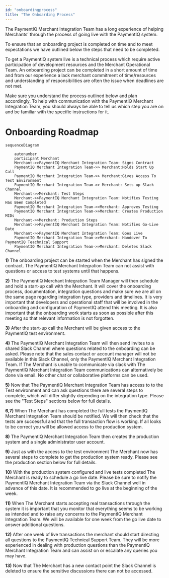 ```yaml
---
id: "onboardingprocess"
title: "The Onboarding Process"
---
```


The PaymentIQ Merchant Integration Team has a long experience of helping Merchants’ through the process of going live with the PaymentIQ system.

To ensure that an onboarding project is completed on time and to meet expectations we have outlined below the steps that need to be completed.

To get a PaymentIQ system live is a technical process which require active participation of development resources and the Merchant Operational Team. An onboarding project can be completed in a short amount of time and from our experience a lack merchant commitment of time/resources and understanding of responsibilities are often the issue when deadlines are not met.

Make sure you understand the process outlined below and plan accordingly. To help with communication with the PaymentIQ Merchant Integration Team, you should always be able to tell us which step you are on and be familiar with the specific instructions for it.

# Onboarding Roadmap

```mermaid
sequenceDiagram

    autonumber
    participant Merchant
    Merchant->>PaymentIQ Merchant Integration Team: Signs Contract 
    PaymentIQ Merchant Integration Team->> Merchant:Holds Start Up Call
    PaymentIQ Merchant Integration Team->> Merchant:Gives Access To Test Environment
    PaymentIQ Merchant Integration Team->> Merchant: Sets up Slack Channel
    Merchant->>Merchant: Test Steps
    Merchant->>PaymentIQ Merchant Integration Team: Notifies Testing Has Been Completed
    PaymentIQ Merchant Integration Team->>Merchant: Approves Testing
    PaymentIQ Merchant Integration Team->>Merchant: Creates Production MIDs
    Merchant->>Merchant: Production Steps
    Merchant->>PaymentIQ Merchant Integration Team: Notifies Go-Live Date
    Merchant->>PaymentIQ Merchant Integration Team: Goes Live
    PaymentIQ Merchant Integration Team->>Merchant: Handover To PaymentIQ Teachnical Support
    PaymentIQ Merchant Integration Team->>Merchant: Deletes Slack Channel
```

**1)** The onboarding project can be started when the Merchant has signed the contract. The PaymentIQ Merchant Integration Team can not assist with questions or access to test systems until that happens.

**2)** The PaymentIQ Merchant Integration Team Manager will then schedule and hold a start-up call with the Merchant. It will cover the onboarding process, documentation, integration questions and make sure we are all on the same page regarding integration type, providers and timelines. It is very important that developers and operational staff that will be involved in the onboarding and configuration of PaymentIQ attend this meeting. It is also important that the onboarding work starts as soon as possible after this meeting so that relevant information is not forgotten.

**3)** After the start-up call the Merchant will be given access to the PaymentIQ test environment.

**4)** The PaymentIQ Merchant Integration Team will then send invites to a shared Slack Channel where questions related to the onboarding can be asked. Please note that the sales contact or account manager will not be available in this Slack Channel, only the PaymentIQ Merchant Integration Team. If The Merchant is unable to communicate via slack with The PaymentIQ Merchant Integration Team communications can alternatively be done via email. No other chat or collaborative platforms can be used.

**5)** Now that The PaymentIQ Merchant Integration Team has access to to the Test environment and can ask questions there are several steps to complete, which will differ slightly depending on the integration type. Please see the "Test Steps" sections below for full details.

**6,7)** When The Merchant has completed the full tests the PaymentIQ Merchant Integration Team should be notified. We will then check that the tests are successful and that the full transaction flow is working. If all looks to be correct you will be allowed access to the production system.

**8)** The PaymentIQ Merchant Integration Team then creates the production system and a single administrator user account.

**9)** Just as with the access to the test environment The Merchant now has several steps to complete to get the production system ready. Please see the production section below for full details.

**10)** With the production system configured and live tests completed The Merchant is ready to schedule a go live date. Please be sure to notify the PaymentIQ Merchant Integration Team via the Slack Channel well in advance of this date. It is recommended to go live at the beginning of the week.

**11)** When The Merchant starts accepting real transactions through the system it is important that you monitor that everything seems to be working as intended and to raise any concerns to the PaymentIQ Merchant Integration Team. We will be available for one week from the go live date to answer additional questions.

**12)** After one week of live transactions the merchant should start directing all questions to the PaymentIQ Technical Support Team. They will be more experienced in dealing with production questions than the PaymentIQ Merchant Integration Team and can assist on or escalate any queries you may have.

**13)** Now that The Merchant has a new contact point the Slack Channel is deleted to ensure the sensitive discussions there can not be accessed.
